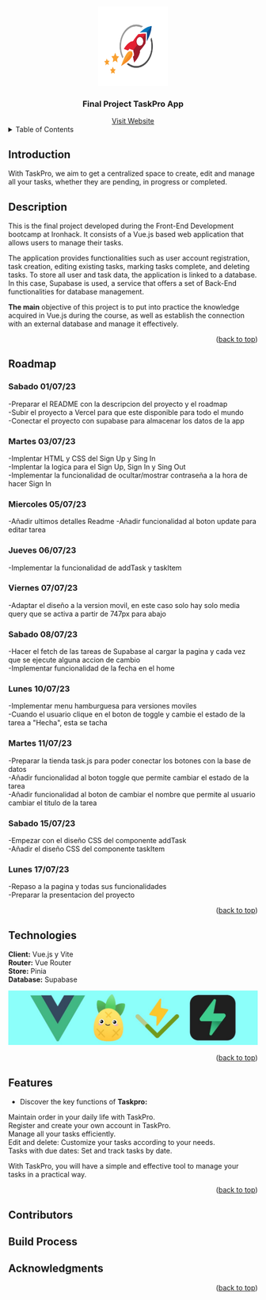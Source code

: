

<a name="readme-top"></a>

<br>
<div align="center">
  <img src="./src/components/images/Task-Logo-fullcol-Copy.png" alt="Logo" width="140" height="160">
  <h3 align="center">Final Project TaskPro App</h3>
  <a href="https://proyecto-final-emiand.vercel.app/auth/login">Visit Website</a>
</div>

<details>
  <summary>Table of Contents</summary>
  <ol>
    <li>
      <a href="#Introduction">Introduction</a>
    </li>
     <li>
      <a href="#Description">Description</a>
    </li>
    <li>
    <a href="#Roadmap">Roadmap</a>
    </li>
      <li>
    <a href="#Technologies">Technologies</a>
    </li>
       <li>
    <a href="#Features">Features</a>
    </li>
    <li>
    <a href="#Contributors">Contributors</a>
    </li>
     <li>
    <a href="#Build Process">Build Process</a>
    </li>
         <li>
    <a href="#Acknowledgments">Acknowledgments</a>
    </li>
  </ol>
  </details>

<h2> Introduction </h2>

With TaskPro, we aim to get a centralized space to create, edit and manage all your tasks, whether they are pending, in progress or completed.

<h2> Description </h2>

This is the final project developed during the Front-End Development bootcamp at Ironhack. It consists of a Vue.js based web application that allows users to manage their tasks.<br>

The application provides functionalities such as user account registration, task creation, editing existing tasks, marking tasks complete, and deleting tasks. To store all user and task data, the application is linked to a database. In this case, Supabase is used, a service that offers a set of Back-End functionalities for database management.<br>

 __The main__ objective of this project is to put into practice the knowledge acquired in Vue.js during the course, as well as establish the connection with an external database and manage it effectively.<br>

<p align="right">(<a href="#readme-top">back to top</a>)</p>

<h2> Roadmap </h2>

 <h3>Sabado 01/07/23</h3>

 -Preparar el README con la descripcion del proyecto y el roadmap <br>
 -Subir el proyecto a Vercel para que este disponible para todo el mundo <br>
 -Conectar el proyecto con supabase para almacenar los datos de la app <br>

 <h3>Martes 03/07/23</h3>

 -Implentar HTML y CSS del Sign Up y Sing In<br>
 -Implentar la logica para el Sign Up, Sign In y Sing Out<br>
 -Implementar la funcionalidad de ocultar/mostrar contraseña a la hora de hacer Sign In<br>

 <h3>Miercoles 05/07/23</h3>

 -Añadir ultimos detalles Readme
 -Añadir funcionalidad al boton update para editar tarea<br>
 

 <h3>Jueves 06/07/23</h3>

 -Implementar la funcionalidad de addTask y taskItem<br>

 <h3>Viernes 07/07/23</h3>

 -Adaptar el diseño a la version movil, en este caso solo hay solo media query que se activa a partir de 747px para abajo<br>

 <h3>Sabado 08/07/23</h3>

 -Hacer el fetch de las tareas de Supabase al cargar la pagina y cada vez que se ejecute alguna accion de cambio<br>
 -Implementar funcionalidad de la fecha en el home<br>


 <h3>Lunes 10/07/23</h3>

 -Implementar menu hamburguesa para versiones moviles<br>
 -Cuando el usuario clique en el boton de toggle y cambie el estado de la tarea a "Hecha", esta se tacha<br>


 <h3>Martes 11/07/23</h3>

 -Preparar la tienda task.js para poder conectar los botones con la base de datos<br>
 -Añadir funcionalidad al boton toggle que permite cambiar el estado de la tarea<br>
 -Añadir funcionalidad al boton de cambiar el nombre que permite al usuario cambiar el titulo de la tarea<br>

 <h3>Sabado 15/07/23</h3>

 -Empezar con el diseño CSS del componente addTask<br>
 -Añadir el diseño CSS del componente taskItem <br>

 <h3>Lunes 17/07/23</h3>

 -Repaso a la pagina y todas sus funcionalidades<br>
 -Preparar la presentacion del proyecto<br>

<p align="right">(<a href="#readme-top">back to top</a>)</p>

<h2>Technologies</h2>

 __Client:__ Vue.js y Vite<br>
 __Router:__ Vue Router<br>
 __Store:__ Pinia<br>
 __Database:__ Supabase<br>

<img src="./src/components/images/imagen%20tecnologias%20usadas.jpg">

<p align="right">(<a href="#readme-top">back to top</a>)</p>

<h2>Features</h2>

- Discover the key functions of  __Taskpro:__<br>

 Maintain order in your daily life with TaskPro.<br>
 Register and create your own account in TaskPro.<br>
 Manage all your tasks efficiently.<br>
 Edit and delete: Customize your tasks according to your needs.<br>
 Tasks with due dates: Set and track tasks by date.<br>

With TaskPro, you will have a simple and effective tool to manage your tasks in a practical way.<br>

<p align="right">(<a href="#readme-top">back to top</a>)</p>

<h2>Contributors</h2>

<!-- Todos los que han aportado algo en el proyecto -->

<h2>Build Process</h2>

<!-- Proceso de construcción -->


<h2> Acknowledgments</h2>

<!-- Aqui los agradecimientos -->


<p align="right">(<a href="#readme-top">back to top</a>)</p>

